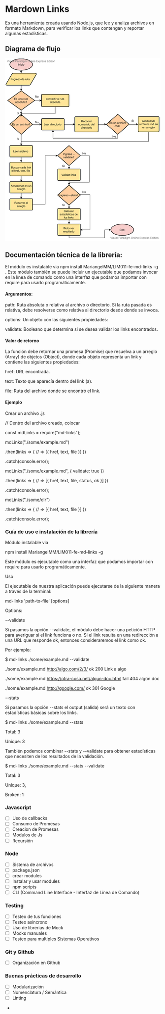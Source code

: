 # Mardown Links

Es una herramienta creada usando Node.js, que lee y analiza archivos en formato Markdown, para verificar los links que contengan y reportar algunas estadísticas.

## Diagrama de flujo

![hola](./src/img/dflujo.png)

## Documentación técnica de la librería:

El módulo es instalable via npm install MariangelMM/LIM011-fe-md-links -g . Este módulo también se puede incluir un ejecutable que podamos invocar en la línea de comando como una interfaz que podamos importar con require para usarlo programáticamente.

#### Argumentos:

path: Ruta absoluta o relativa al archivo o directorio. Si la ruta pasada es relativa, debe resolverse como relativa al directorio desde donde se invoca.

options: Un objeto con las siguientes propiedades:

validate: Booleano que determina si se desea validar los links encontrados.

#### Valor de retorno
La función debe retornar una promesa (Promise) que resuelva a un arreglo (Array) de objetos (Object), donde cada objeto representa un link y contiene las siguientes propiedades:

href: URL encontrada.

text: Texto que aparecía dentro del link (a).

file: Ruta del archivo donde se encontró el link.

#### Ejemplo

Crear un archivo .js

// Dentro del archivo creado, colocar

const mdLinks = require("md-links");

mdLinks("./some/example.md")

  .then(links => {
    // => [{ href, text, file }]
  })

  .catch(console.error);


mdLinks("./some/example.md", { validate: true })

  .then(links => {
    // => [{ href, text, file, status, ok }]
  })

  .catch(console.error);

mdLinks("./some/dir")

  .then(links => {
    // => [{ href, text, file }]
  })
  
  .catch(console.error);


### Guía de uso e instalación de la librería

Módulo instalable via

npm install MariangelMM/LIM011-fe-md-links -g

Este módulo es ejecutable como una interfaz que podamos importar con require para usarlo programáticamente.

Uso

El ejecutable de nuestra aplicación puede ejecutarse de la siguiente manera a través de la terminal:


md-links 'path-to-file' [options]

Options:

--validate

Si pasamos la opción --validate, el módulo debe hacer una petición HTTP para averiguar si el link funciona o no. Si el link resulta en una redirección a una URL que responde ok, entonces consideraremos el link como ok.

Por ejemplo:

$ md-links ./some/example.md --validate

./some/example.md http://algo.com/2/3/ ok 200 Link a algo

./some/example.md https://otra-cosa.net/algun-doc.html fail 404 algún doc

./some/example.md http://google.com/ ok 301 Google

--stats

Si pasamos la opción --stats el output (salida) será un texto con estadísticas básicas sobre los links.

$ md-links ./some/example.md --stats

Total: 3

Unique: 3

También podemos combinar --stats y --validate para obtener estadísticas que necesiten de los resultados de la validación.

$ md-links ./some/example.md --stats --validate

Total: 3

Unique: 3,

Broken: 1













### Javascript
- [ ] Uso de callbacks
- [ ] Consumo de Promesas
- [ ] Creacion de Promesas
- [ ] Modulos de Js
- [ ] Recursión

### Node
- [ ] Sistema de archivos
- [ ] package.json
- [ ] crear modules
- [ ] Instalar y usar modules
- [ ] npm scripts
- [ ] CLI (Command Line Interface - Interfaz de Línea de Comando)

### Testing
- [ ] Testeo de tus funciones
- [ ] Testeo asíncrono
- [ ] Uso de librerias de Mock
- [ ] Mocks manuales
- [ ] Testeo para multiples Sistemas Operativos

### Git y Github
- [ ] Organización en Github

### Buenas prácticas de desarrollo
- [ ] Modularización
- [ ] Nomenclatura / Semántica
- [ ] Linting

*